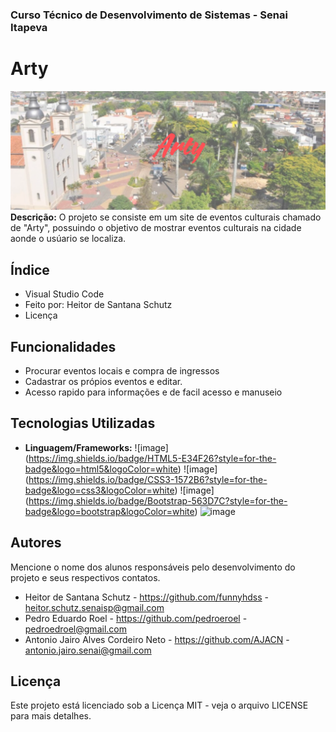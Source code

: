 
### Curso Técnico de Desenvolvimento de Sistemas - Senai Itapeva
# Arty

![imagem da capa](assets/IMG/readme/banner.png)
**Descrição:**
O projeto se consiste em um site de eventos culturais chamado de "Arty", possuindo o objetivo de mostrar eventos culturais na cidade aonde o usúario se localiza.
## Índice
- Visual Studio Code
- Feito por: Heitor de Santana Schutz
- Licença
## Funcionalidades
 - Procurar eventos locais e compra de ingressos
 - Cadastrar os própios eventos e editar.
 - Acesso rapido para informações e de facil acesso e manuseio
## Tecnologias Utilizadas
- **Linguagem/Frameworks:**
 ![image] (https://img.shields.io/badge/HTML5-E34F26?style=for-the-badge&logo=html5&logoColor=white)
 ![image] (https://img.shields.io/badge/CSS3-1572B6?style=for-the-badge&logo=css3&logoColor=white)
 ![image] (https://img.shields.io/badge/Bootstrap-563D7C?style=for-the-badge&logo=bootstrap&logoColor=white)
 ![image](https://img.shields.io/badge/JavaScript-323330?style=for-the-badge&logo=javascript&logoColor=F7DF1E)
## Autores
Mencione o nome dos alunos responsáveis pelo desenvolvimento do projeto e seus respectivos contatos.
- Heitor de Santana Schutz - https://github.com/funnyhdss - heitor.schutz.senaisp@gmail.com
- Pedro Eduardo Roel - https://github.com/pedroeroel - pedroedroel@gmail.com
- Antonio Jairo Alves Cordeiro Neto - https://github.com/AJACN - antonio.jairo.senai@gmail.com
## Licença
Este projeto está licenciado sob a Licença MIT - veja o arquivo LICENSE para mais detalhes.
